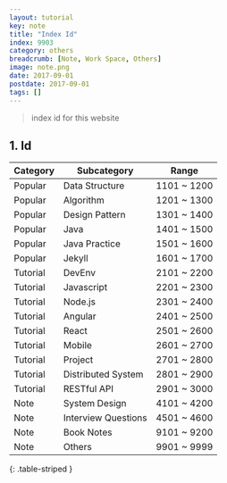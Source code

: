 ```yaml
---
layout: tutorial
key: note
title: "Index Id"
index: 9903
category: others
breadcrumb: [Note, Work Space, Others]
image: note.png
date: 2017-09-01
postdate: 2017-09-01
tags: []
---
```


> index id for this website

## 1. Id

Category | Subcategory         | Range
---------|---------------------|------------
Popular  | Data Structure      | 1101 ~ 1200
Popular  | Algorithm           | 1201 ~ 1300
Popular  | Design Pattern      | 1301 ~ 1400
Popular  | Java                | 1401 ~ 1500
Popular  | Java Practice       | 1501 ~ 1600
Popular  | Jekyll              | 1601 ~ 1700
Tutorial | DevEnv              | 2101 ~ 2200
Tutorial | Javascript          | 2201 ~ 2300
Tutorial | Node.js             | 2301 ~ 2400
Tutorial | Angular             | 2401 ~ 2500
Tutorial | React               | 2501 ~ 2600
Tutorial | Mobile              | 2601 ~ 2700
Tutorial | Project             | 2701 ~ 2800
Tutorial | Distributed System  | 2801 ~ 2900
Tutorial | RESTful API         | 2901 ~ 3000
Note     | System Design       | 4101 ~ 4200
Note     | Interview Questions | 4501 ~ 4600
Note     | Book Notes          | 9101 ~ 9200
Note     | Others              | 9901 ~ 9999
{: .table-striped }
